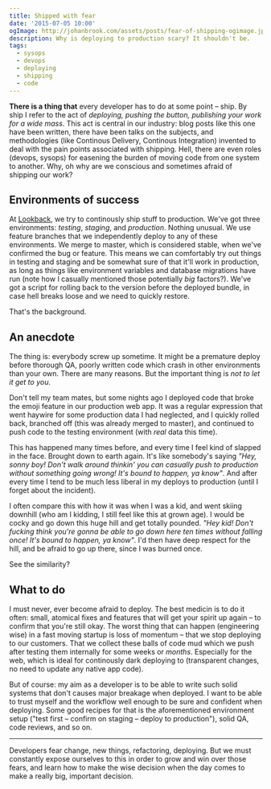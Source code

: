 ```yaml
---
title: Shipped with fear
date: '2015-07-05 10:00'
ogImage: http://johanbrook.com/assets/posts/fear-of-shipping-ogimage.jpg
description: Why is deploying to production scary? It shouldn't be.
tags:
  - sysops
  - devops
  - deploying
  - shipping
  - code
---
```

 
**There is a thing that** every developer has to do at some point – ship. By ship I refer to the act of *deploying, pushing the button, publishing your work for a wide mass*. This act is central in our industry: blog posts like this one have been written, there have been talks on the subjects, and methodologies (like Continous Delivery, Continous Integration) invented to deal with the pain points associated with shipping. Hell, there are even roles (devops, sysops) for easening the burden of moving code from one system to another. Why, oh why are we conscious and sometimes afraid of shipping our work?

## Environments of success

At [Lookback](http://lookback.io), we try to continously ship stuff to production. We've got three environments: *testing*, *staging*, and *production*. Nothing unusual. We use feature branches that we independently deploy to any of these environments. We merge to master, which is considered stable, when we've confirmed the bug or feature. This means we can comfortably try out things in testing and staging and be somewhat sure of that it'll work in production, as long as things like environment variables and database migrations have run (note how I casually mentioned those potentially *big* factors?). We've got a script for rolling back to the version before the deployed bundle, in case hell breaks loose and we need to quickly restore.

That's the background.

## An anecdote

The thing is: everybody screw up sometime. It might be a premature deploy before thorough QA, poorly written code which crash in other environments than your own. There are many reasons. But the important thing is *not to let it get to you*. 

Don't tell my team mates, but some nights ago I deployed code that broke the emoji feature in our production web app. It was a regular expression that went haywire for some production data I had neglected, and I quickly rolled back, branched off (this was already merged to master), and continued to push code to the testing environment (with *real* data this time). 

This has happened many times before, and every time I feel kind of slapped in the face. Brought down to earth again. It's like somebody's saying *"Hey, sonny boy! Don't walk around thinkin' you can casually push to production without something going wrong! It's bound to happen, ya know"*. And after every time I tend to be much less liberal in my deploys to production (until I forget about the incident).

I often compare this with how it was when I was a kid, and went skiing downhill (who am I kidding, I still feel like this at grown age). I would be cocky and go down this huge hill and get totally pounded. *"Hey kid! Don't fucking think you're gonna be able to go down here ten times without falling once! It's bound to happen, ya know"*. I'd then have deep respect for the hill, and be afraid to go up there, since I was burned once.

See the similarity?

## What to do

I must never, ever become afraid to deploy. The best medicin is to do it often: small, atomical fixes and features that will get your spirit up again – to confirm that you're still okay. The worst thing that can happen (engineering wise) in a fast moving startup is loss of momentum – that we stop deploying to our customers. That we collect these balls of code mud which we push after testing them internally for some weeks or *months*. Especially for the web, which is ideal for continously dark deploying to (transparent changes, no need to update any native app code).

But of course: my aim as a developer is to be able to write such solid systems that don't causes major breakage when deployed. I want to be able to trust myself and the workflow well enough to be sure and confident when deploying. Some good recipes for that is the aforementioned environment setup ("test first – confirm on staging – deploy to production"), solid QA, code reviews, and so on.

***

Developers fear change, new things, refactoring, deploying. But we must constantly expose ourselves to this in order to grow and win over those fears, and learn how to make the wise decision when the day comes to make a really big, important decision.
